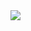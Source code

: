 
<img src="https://capsule-render.vercel.app/api?type=cylinder&color=0:ffd200,50:f7971e,100:ffd200&height=80&section=header&text=Hi%20Everyone!&fontSize=50&animation=fadeIn&fontColor=f5f5f5" />
